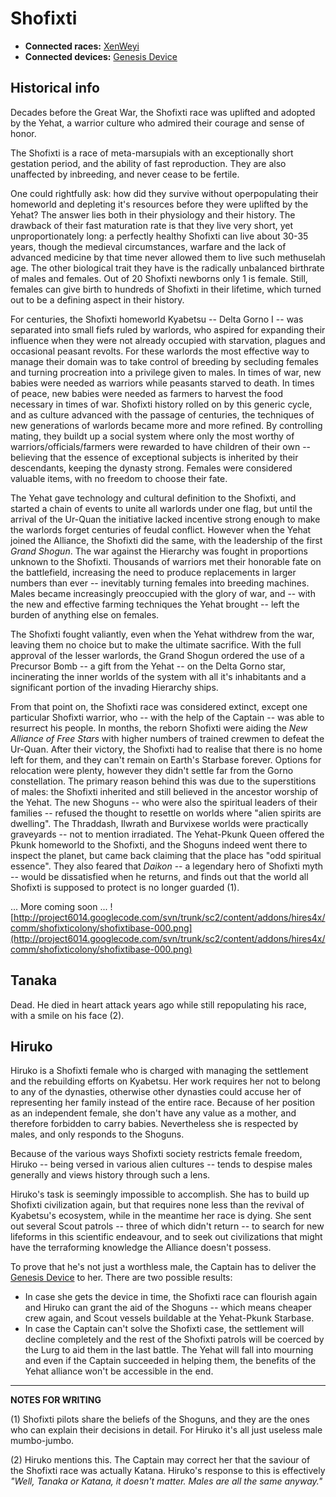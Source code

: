 # Shofixti #

  * **Connected races:** [XenWeyi](XenWeyi.md)
  * **Connected devices:** [Genesis Device](GenesisDevice.md)

## Historical info ##

Decades before the Great War, the Shofixti race was uplifted and adopted by the Yehat, a warrior culture who admired their courage and sense of honor.

The Shofixti is a race of meta-marsupials with an exceptionally short gestation period, and the ability of fast reproduction. They are also unaffected by inbreeding, and never cease to be fertile.

One could rightfully ask: how did they survive without operpopulating their homeworld and depleting it's resources before they were uplifted by the Yehat? The answer lies both in their physiology and their history. The drawback of their fast maturation rate is that they live very short, yet unproportionately long: a perfectly healthy Shofixti can live about 30-35 years, though the medieval circumstances, warfare and the lack of advanced medicine by that time never allowed them to live such methuselah age. The other biological trait they have is the radically unbalanced birthrate of males and females. Out of 20 Shofixti newborns only 1 is female. Still, females can give birth to hundreds of Shofixti in their lifetime, which turned out to be a defining aspect in their history.

For centuries, the Shofixti homeworld Kyabetsu -- Delta Gorno I -- was separated into small fiefs ruled by warlords, who aspired for expanding their influence when they were not already occupied with starvation, plagues and occasional peasant revolts. For these warlords the most effective way to manage their domain was to take control of breeding by secluding females and turning procreation into a privilege given to males. In times of war, new babies were needed as warriors while peasants starved to death. In times of peace, new babies were needed as farmers to harvest the food necessary in times of war. Shofixti history rolled on by this generic cycle, and as culture advanced with the passage of centuries, the techniques of new generations of warlords became more and more refined. By controlling mating, they buildt up a social system where only the most worthy of warriors/officials/farmers were rewarded to have children of their own -- believing that the essence of exceptional subjects is inherited by their descendants, keeping the dynasty strong. Females were considered valuable items, with no freedom to choose their fate.

The Yehat gave technology and cultural definition to the Shofixti, and started a chain of events to unite all warlords under one flag, but until the arrival of the Ur-Quan the initiative lacked incentive strong enough to make the warlords forget centuries of feudal conflict. However when the Yehat joined the Alliance, the Shofixti did the same, with the leadership of the first _Grand Shogun_. The war against the Hierarchy was fought in proportions unknown to the Shofixti. Thousands of warriors met their honorable fate on the battlefield, increasing the need to produce replacements in larger numbers than ever -- inevitably turning females into breeding machines. Males became increasingly preoccupied with the glory of war, and -- with the new and effective farming techniques the Yehat brought -- left the burden of anything else on females.

The Shofixti fought valiantly, even when the Yehat withdrew from the war, leaving them no choice but to make the ultimate sacrifice. With the full approval of the lesser warlords, the Grand Shogun ordered the use of a Precursor Bomb -- a gift from the Yehat -- on the Delta Gorno star, incinerating the inner worlds of the system with all it's inhabitants and a significant portion of the invading Hierarchy ships.

From that point on, the Shofixti race was considered extinct, except one particular Shofixti warrior, who -- with the help of the Captain -- was able to resurrect his people. In months, the reborn Shofixti were aiding the _New Alliance of Free Stars_ with higher numbers of trained crewmen to defeat the Ur-Quan. After their victory, the Shofixti had to realise that there is no home left for them, and they can't remain on Earth's Starbase forever. Options for relocation were plenty, however they didn't settle far from the Gorno constellation. The primary reason behind this was due to the superstitions of males: the Shofixti inherited and still believed in the ancestor worship of the Yehat. The new Shoguns -- who were also the spiritual leaders of their families -- refused the thought to resettle on worlds where "alien spirits are dwelling". The Thraddash, Ilwrath and Burvixese worlds were practically graveyards -- not to mention irradiated. The Yehat-Pkunk Queen offered the Pkunk homeworld to the Shofixti, and the Shoguns indeed went there to inspect the planet, but came back claiming that the place has "odd spiritual essence". They also feared that _Daikon_ -- a legendary hero of Shofixti myth -- would be dissatisfied when he returns, and finds out that the world all Shofixti is supposed to protect is no longer guarded (1).

... More coming soon ...
![http://project6014.googlecode.com/svn/trunk/sc2/content/addons/hires4x/comm/shofixticolony/shofixtibase-000.png](http://project6014.googlecode.com/svn/trunk/sc2/content/addons/hires4x/comm/shofixticolony/shofixtibase-000.png)

## Tanaka ##

Dead. He died in heart attack years ago while still repopulating his race, with a smile on his face (2).

## Hiruko ##

Hiruko is a Shofixti female who is charged with managing the settlement and the rebuilding efforts on Kyabetsu. Her work requires her not to belong to any of the dynasties, otherwise other dynasties could accuse her of representing her family instead of the entire race. Because of her position as an independent female, she don't have any value as a mother, and therefore forbidden to carry babies. Nevertheless she is respected by males, and only responds to the Shoguns.

Because of the various ways Shofixti society restricts female freedom, Hiruko -- being versed in various alien cultures -- tends to despise males generally and views history through such a lens.

Hiruko's task is seemingly impossible to accomplish. She has to build up Shofixti civilization again, but that requires none less than the revival of Kyabetsu's ecosystem, while in the meantime her race is dying. She sent out several Scout patrols -- three of which didn't return -- to search for new lifeforms in this scientific endeavour, and to seek out civilizations that might have the terraforming knowledge the Alliance doesn't possess.

To prove that he's not just a worthless male, the Captain has to deliver the [Genesis Device](GenesisDevice.md) to her. There are two possible results:

  * In case she gets the device in time, the Shofixti race can flourish again and Hiruko can grant the aid of the Shoguns -- which means cheaper crew again, and Scout vessels buildable at the Yehat-Pkunk Starbase.
  * In case the Captain can't solve the Shofixti case, the settlement will decline completely and the rest of the Shofixti patrols will be coerced by the Lurg to aid them in the last battle. The Yehat will fall into mourning and even if the Captain succeeded in helping them, the benefits of the Yehat alliance won't be accessible in the end.


---


**NOTES FOR WRITING**

(1) Shofixti pilots share the beliefs of the Shoguns, and they are the ones who can explain their decisions in detail. For Hiruko it's all just useless male mumbo-jumbo.

(2) Hiruko mentions this. The Captain may correct her that the saviour of the Shofixti race was actually Katana. Hiruko's response to this is effectively _"Well, Tanaka or Katana, it doesn't matter. Males are all the same anyway."_